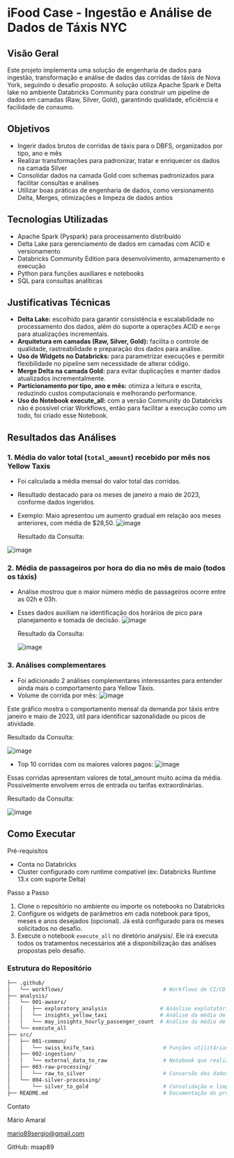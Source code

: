# iFood Case - Ingestão e Análise de Dados de Táxis NYC

## Visão Geral

Este projeto implementa uma solução de engenharia de dados para ingestão, transformação e análise de dados das corridas de táxis de Nova York, seguindo o desafio proposto. A solução utiliza Apache Spark e Delta lake no ambiente Databricks Community para construir um pipeline de dados em camadas (Raw, Silver, Gold), garantindo qualidade, eficiência e facilidade de consumo.

## Objetivos
- Ingerir dados brutos de corridas de táxis para o DBFS, organizados por tipo, ano e mês
- Realizar transformações para padronizar, tratar e enriquecer os dados na camada Silver
- Consolidar dados na camada Gold com schemas padronizados para facilitar consultas e análises
- Utilizar boas práticas de engenharia de dados, como versionamento Delta, Merges, otimizações e limpeza de dados antios

## Tecnologias Utilizadas
- Apache Spark (Pyspark) para processamento distribuído
- Delta Lake para gerenciamento de dados em camadas com ACID e versionamento
- Databricks Community Edition para desenvolvimento, armazenamento e execução
- Python para funções auxiliares e notebooks
- SQL para consultas analíticas

## Justificativas Técnicas

- **Delta Lake:** escolhido para garantir consistência e escalabilidade no processamento dos dados, além do suporte a operações ACID e `merge` para atualizações incrementais.
- **Arquitetura em camadas (Raw, Silver, Gold):** facilita o controle de qualidade, rastreabilidade e preparação dos dados para análise.
- **Uso de Widgets no Databricks:** para parametrizar execuções e permitir flexibilidade no pipeline sem necessidade de alterar código.
- **Merge Delta na camada Gold:** para evitar duplicações e manter dados atualizados incrementalmente.
- **Particionamento por tipo, ano e mês:** otimiza a leitura e escrita, reduzindo custos computacionais e melhorando performance.
- **Uso do Notebook execute_all:** com a versão Community do Databricks não é possível criar Workflows, então para facilitar a execução como um todo, foi criado esse Notebook.

## Resultados das Análises

### 1. Média do valor total (`total_amount`) recebido por mês nos Yellow Taxis

- Foi calculada a média mensal do valor total das corridas.
- Resultado destacado para os meses de janeiro a maio de 2023, conforme dados ingeridos.
- Exemplo: Maio apresentou um aumento gradual em relação aos meses anteriores, com média de $28,50.
  ![image](https://github.com/user-attachments/assets/ab79d290-0ffa-4c00-9e23-e2c9617e8c64)

  Resultado da Consulta:
  
![image](https://github.com/user-attachments/assets/caf8aa0c-43f3-4483-88be-46dd68b8a6d0)




### 2. Média de passageiros por hora do dia no mês de maio (todos os táxis)

- Análise mostrou que o maior número médio de passageiros ocorre entre as 02h e 03h.
- Esses dados auxiliam na identificação dos horários de pico para planejamento e tomada de decisão.
  ![image](https://github.com/user-attachments/assets/9b8ef278-7509-41b0-9466-7b6089fb0932)

  Resultado da Consulta:

  ![image](https://github.com/user-attachments/assets/899ef17a-e6c9-4ab2-98ef-7eff918cb003)



### 3. Análises complementares
- Foi adicionado 2 análises complementares interessantes para entender ainda mais o comportamento para Yellow Táxis.
- Volume de corrida por mês:
![image](https://github.com/user-attachments/assets/6a771da0-d0b5-4827-87b6-b294aaca441c)

Este gráfico mostra o comportamento mensal da demanda por táxis entre janeiro e maio de 2023, útil para identificar sazonalidade ou picos de atividade.

Resultado da Consulta:

![image](https://github.com/user-attachments/assets/11eb7f67-2263-4ade-a369-74c472fd5350)



- Top 10 corridas com os maiores valores pagos:
![image](https://github.com/user-attachments/assets/fed3d4c4-3a87-452f-877e-df5dfe68d0e0)


Essas corridas apresentam valores de total_amount muito acima da média. Possivelmente envolvem erros de entrada ou tarifas extraordinárias.

Resultado da Consulta:

![image](https://github.com/user-attachments/assets/413dc060-78c6-450e-800f-96d7e1be0995)





## Como Executar
Pré-requisitos
- Conta no Databricks
- Cluster configurado com runtime compatível (ex: Databricks Runtime 13.x com suporte Delta)

Passo a Passo
1. Clone o repositório no ambiente ou importe os notebooks no Databricks
2. Configure os widgets de parâmetros em cada notebook para tipos, meses e anos desejados (opcional). Já está configurado para os meses solicitados no desafio.
3. Execute o notebook `execute_all` no diretório analysis/. Ele irá executa todos os tratamentos necessários até a disponibilização das análises propostas pelo desafio.

### Estrutura do Repositório

```bash
├── .github/
│   └── workflows/                                # Workflows de CI/CD
├── analysis/
│   └── 001-awsers/
│   │   ├── exploratory_analysis                 # Anáslise explotatória                 
│   │   └── insights_yellow_taxi                 # Análise da média de valor total recebido por mês (yellow)
│   │   └── may_insights_hourly_passenger_count  # Análise da média de passageiros por hora (mês de maio)
│   └── execute_all
├── src/
│   ├── 001-common/
│   │   └── swiss_knife_taxi                      # Funções utilitárias reaproveitáveis
│   ├── 002-ingestion/
│   │   └── external_data_to_raw                  # Notebook que realiza o download e ingestão dos dados brutos
│   ├── 003-raw-processing/
│   │   └── raw_to_silver                         # Conversão dos dados brutos (raw) para a camada Silver com formatação e controle
│   └── 004-silver-processing/
│       └── silver_to_gold                        # Consolidação e limpeza dos dados para análise (camada Gold)
├── README.md                                     # Documentação do projeto
```


Contato

Mário Amaral

mario89sergio@gmail.com

GitHub: msap89
